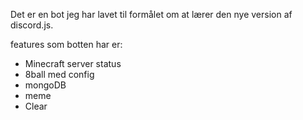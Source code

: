 Det er en bot jeg har lavet til formålet om at lærer den nye version af discord.js.


features som botten har er: 
- Minecraft server status
- 8ball med config 
- mongoDB 
- meme 
- Clear